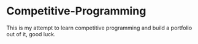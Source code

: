 # Competitive-Programming
This is my attempt to learn competitive programming and build a portfolio out of it, good luck. 
